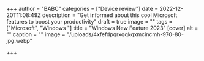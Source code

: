 +++
author = "BABC"
categories = ["Device review"]
date = 2022-12-20T11:08:49Z
description = "Get informed about this cool Microsoft features to boost your productivity"
draft = true
image = ""
tags = ["Microsoft", "Windows "]
title = "Windows New Feature 2023"
[cover]
alt = ""
caption = ""
image = "/uploads/4xfefdpqrxqqkqxmcincmh-970-80-jpg.webp"

+++
